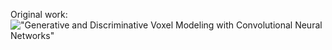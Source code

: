 Original work: !["Generative and Discriminative Voxel Modeling with Convolutional Neural Networks"](https://arxiv.org/abs/1608.04236)
